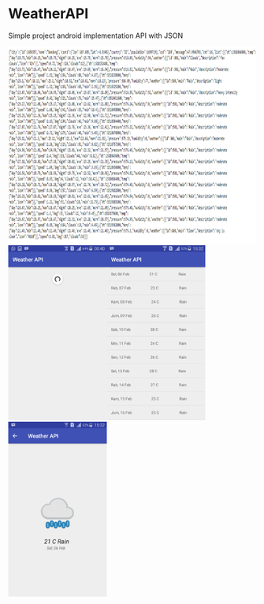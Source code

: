 # WeatherAPI
Simple project android implementation API with JSON


<img src="Screenshot_3.png" width="711" height="400">
<img src="Screenshot_4.png" width="200" height="355"><img src="Screenshot_1.png" width="200" height="355"><img src="Screenshot_2.png" width="200" height="355">
